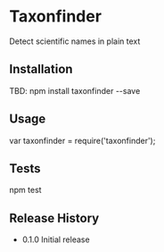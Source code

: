 Taxonfinder
=========

Detect scientific names in plain text

## Installation

  TBD: npm install taxonfinder --save

## Usage

  var taxonfinder = require('taxonfinder');

## Tests

  npm test

## Release History

* 0.1.0 Initial release
